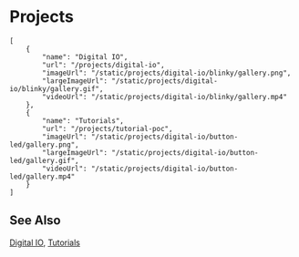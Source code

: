 # Projects

```codecard
[
    {
        "name": "Digital IO",
        "url": "/projects/digital-io",
        "imageUrl": "/static/projects/digital-io/blinky/gallery.png",
        "largeImageUrl": "/static/projects/digital-io/blinky/gallery.gif",
        "videoUrl": "/static/projects/digital-io/blinky/gallery.mp4"
    },
    {
        "name": "Tutorials",
        "url": "/projects/tutorial-poc",
        "imageUrl": "/static/projects/digital-io/button-led/gallery.png",
        "largeImageUrl": "/static/projects/digital-io/button-led/gallery.gif",
        "videoUrl": "/static/projects/digital-io/button-led/gallery.mp4"
    }
]
```

## See Also

[Digital IO](/projects/digital-io),
[Tutorials](/projects/tutorial-poc)

